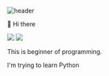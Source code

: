 ![header](https://capsule-render.vercel.app/api?type=waving&color=gradient&height=200&section=header&text=&fontSize=90)

👋 Hi there

<img src="https://img.shields.io/badge/Python-3776AB?style=flat&logo=python&logoColor=white"> <img src="https://img.shields.io/badge/junsik_ky-E4405F?style=flat&logo=instagram&logoColor=white">

This is beginner of programming.

I'm trying to learn Python



